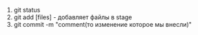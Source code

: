 1. git status
2. git add [files] - добавляет файлы в stage 
3. git commit -m "comment(то изменение которое мы внесли)"